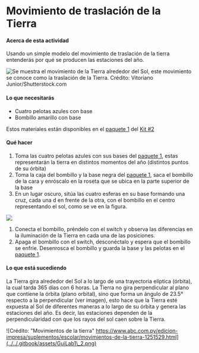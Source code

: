 # Movimiento de traslación de la Tierra

#### Acerca de esta actividad

Usando un simple modelo del movimiento de traslación de la tierra entenderás por qué se producen las estaciones del año.

![Se muestra el movimiento de la Tierra alrededor del Sol, este movimiento se conoce como la traslación de la Tierra. Crédito: Vitoriano Junior/Shutterstock.com](../../.gitbook/assets/GuiLab1\_0.png)

#### Lo que necesitarás

* Cuatro pelotas azules con base
* Bombillo amarillo con base

Estos materiales están disponibles en el [paquete 1](../kit-2.md#paquete-1) del [Kit #2](../kit-2.md)

#### Qué hacer

1. Toma las cuatro pelotas azules con sus bases del [paquete 1](../kit-2.md#paquete-1), estas representarán la tierra en distintos momentos del año (distintos puntos de su órbita)
2. Toma la caja del bombillo y la base negra del [paquete 1](../kit-2.md#paquete-1), saca el bombillo de la cara y enróscalo en la roseta que se ubica en la parte superior de la base
3. En un lugar oscuro, sitúa las cuatro esferas en su base formando una cruz, cada una d en frente de la otra, con el bombillo en el centro representando el sol, como se ve en la figura.

![](../../.gitbook/assets/GuiLab1\_1.png)

1. Conecta el bombillo, préndelo con el switch y observa las diferencias en la iluminación de la Tierra en cada una de las posiciones.&#x20;
2. Apaga el bombillo con el switch, desconéctalo y espera que el bombillo se enfríe. Desenrosca el bombillo y guarda la base y las pelotas en el [paquete 1](../kit-2.md#paquete-1).

#### Lo que está sucediendo

La Tierra gira alrededor del Sol a lo largo de una trayectoria elíptica (órbita), la cual tarda 365 días con 6 horas. La Tierra no gira perpendicular al plano que contiene la órbita (plano orbital), sino que forma un ángulo de 23.5° respecto a la perpendicular (ver imagen), esto hace que la Tierra esté expuesta al Sol de diferentes maneras a lo largo de su órbita y genera las estaciones del año. Es decir, las estaciones dependen de la perpendicularidad con que los rayos del sol caen sobre la Tierra.

![Crédito: "Movimientos de la tierra" https://www.abc.com.py/edicion-impresa/suplementos/escolar/movimientos-de-la-tierra-1251529.html](../../.gitbook/assets/GuiLab1\_2.png)

&#x20;
